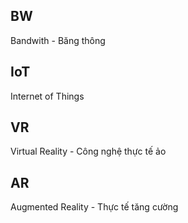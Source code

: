 ## BW

Bandwith - Băng thông

## IoT

Internet of Things

## VR

Virtual Reality - Công nghệ thực tế ảo

## AR

Augmented Reality - Thực tế tăng cường

